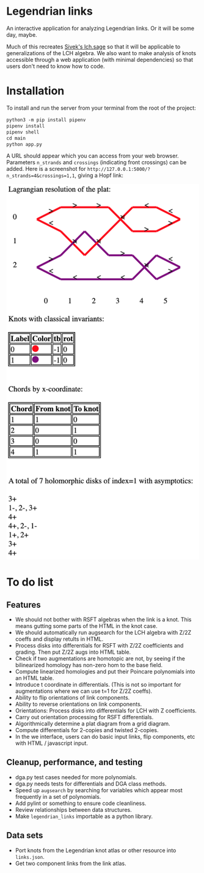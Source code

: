 # Legendrian links

An interactive application for analyzing Legendrian links. Or it will be some day, maybe.

Much of this recreates [Sivek's lch.sage](https://www.ma.imperial.ac.uk/~ssivek/code/lch.sage) so that it will be applicable to generalizations of the LCH algebra. We also want to make analysis of knots accessible through a web application (with minimal dependencies) so that users don't need to know how to code.

# Installation

To install and run the server from your terminal from the root of the project:

```
python3 -m pip install pipenv
pipenv install
pipenv shell
cd main
python app.py
```

A URL should appear which you can access from your web browser. Parameters `n_strands` and `crossings` (indicating front crossings) can be added. Here is a screenshot for `http://127.0.0.1:5000/?n_strands=4&crossings=1,1`, giving a Hopf link:

![image info](./main/static/screenshot.png)

# To do list

## Features

- We should not bother with RSFT algebras when the link is a knot. This means gutting some parts of the HTML in the knot case.
- We should automatically run augsearch for the LCH algebra with Z/2Z coeffs and display retults in HTML.
- Process disks into differentials for RSFT with Z/2Z coefficients and grading. Then put Z/2Z augs into HTML table.
- Check if two augmentations are homotopic are not, by seeing if the bilinearized homology has non-zero hom to the base field.
- Compute linearized homologies and put their Poincare polynomials into an HTML table.
- Introduce t coordinate in differentials. (This is not so important for augmentations where we can use t=1 for Z/2Z coeffs).
- Ability to flip orientations of link components.
- Ability to reverse orientations on link components.
- Orientations: Process disks into differentials for LCH with Z coefficients.
- Carry out orientation processing for RSFT differentials.
- Algorithmically determine a plat diagram from a grid diagram.
- Compute differentials for 2-copies and twisted 2-copies.
- In the we interface, users can do basic input links, flip components, etc with HTML / javascript input.

## Cleanup, performance, and testing

- dga.py test cases needed for more polynomials.
- dga.py needs tests for differentials and DGA class methods.
- Speed up `augsearch` by searching for variables which appear most frequently in a set of polynomials.
- Add pylint or something to ensure code cleanliness.
- Review relationships between data structures.
- Make `legendrian_links` importable as a python library.

## Data sets

- Port knots from the Legendrian knot atlas or other resource into `links.json`.
- Get two component links from the link atlas.
